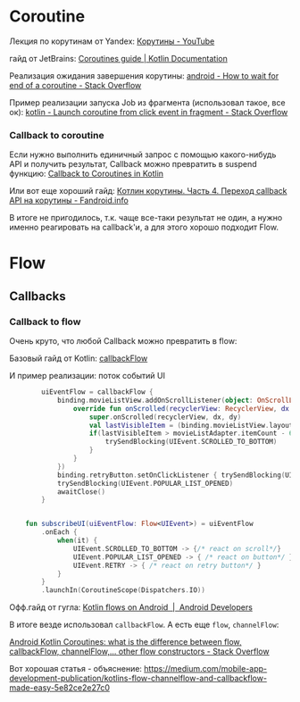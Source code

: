 # Coroutine

Лекция по корутинам от Yandex: [Корутины - YouTube](https://www.youtube.com/watch?v=ITLe4FIrrTg)

гайд от JetBrains: [Coroutines guide | Kotlin Documentation](https://kotlinlang.org/docs/coroutines-guide.html)

Реализация ожидания завершения корутины: [android - How to wait for end of a coroutine - Stack Overflow](https://stackoverflow.com/questions/59491707/how-to-wait-for-end-of-a-coroutine)

Пример реализации запуска Job из фрагмента (использовал такое, все ок): [kotlin - Launch coroutine from click event in fragment - Stack Overflow](https://stackoverflow.com/questions/59608923/launch-coroutine-from-click-event-in-fragment)



### Callback to coroutine

Если нужно выполнить единичный запрос с помощью какого-нибудь API и получить результат, Callback можно превратить в suspend функцию: [Callback to Coroutines in Kotlin](https://amitshekhar.me/blog/callback-to-coroutines-in-kotlin)

Или вот еще хороший гайд: [Котлин корутины. Часть 4. Переход callback API на корутины - Fandroid.info](https://www.fandroid.info/converting-existing-callback-apis-with-coroutines/)

В итоге не пригодилось, т.к. чаще все-таки результат не один, а нужно именно реагировать на callback'и, а для этого хорошо подходит Flow.

# Flow

## Callbacks

### Callback to flow

Очень круто, что любой Callback можно превратить в flow:

Базовый гайд от Kotlin: [callbackFlow](https://kotlinlang.org/api/kotlinx.coroutines/kotlinx-coroutines-core/kotlinx.coroutines.flow/callback-flow.html)

И пример реализации: поток событий UI

```kotlin
        uiEventFlow = callbackFlow {
            binding.movieListView.addOnScrollListener(object: OnScrollListener(){
                override fun onScrolled(recyclerView: RecyclerView, dx: Int, dy: Int) {
                    super.onScrolled(recyclerView, dx, dy)
                    val lastVisibleItem = (binding.movieListView.layoutManager as LinearLayoutManager).findLastVisibleItemPosition()
                    if(lastVisibleItem > movieListAdapter.itemCount - 6) {
                        trySendBlocking(UIEvent.SCROLLED_TO_BOTTOM)
                    }
                }
            })
            binding.retryButton.setOnClickListener { trySendBlocking(UIEvent.RETRY) }
            trySendBlocking(UIEvent.POPULAR_LIST_OPENED)
            awaitClose()
        }


    fun subscribeUI(uiEventFlow: Flow<UIEvent>) = uiEventFlow
        .onEach {
            when(it) {
                UIEvent.SCROLLED_TO_BOTTOM -> {/* react on scroll*/}
                UIEvent.POPULAR_LIST_OPENED -> { /* react on button*/ }
                UIEvent.RETRY -> { /* react on retry button*/ }
            }
        }
        .launchIn(CoroutineScope(Dispatchers.IO))
```

Офф.гайд от гугла: [Kotlin flows on Android &nbsp;|&nbsp; Android Developers](https://developer.android.com/kotlin/flow)

В итоге везде использовал `callbackFlow`. А есть еще `flow`, `channelFlow`:

[Android Kotlin Coroutines: what is the difference between flow, callbackFlow, channelFlow,... other flow constructors - Stack Overflow](https://stackoverflow.com/questions/61865744/android-kotlin-coroutines-what-is-the-difference-between-flow-callbackflow-ch)

Вот хорошая статья - объяснение: https://medium.com/mobile-app-development-publication/kotlins-flow-channelflow-and-callbackflow-made-easy-5e82ce2e27c0



# 
